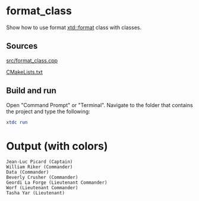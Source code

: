 # format_class

Show how to use format [xtd::format](https://gammasoft71.github.io/xtd/reference_guides/latest/_format_page.html) class with classes.

## Sources

[src/format_class.cpp](src/format_class.cpp)

[CMakeLists.txt](CMakeLists.txt)

## Build and run

Open "Command Prompt" or "Terminal". Navigate to the folder that contains the project and type the following:

```cmake
xtdc run
```

# Output (with colors)

```
Jean-Luc Picard (Captain)
William Riker (Commander)
Data (Commander)
Beverly Crusher (Commander)
Geordi La Forge (Lieutenant Commander)
Worf (Lieutenant Commander)
Tasha Yar (Lieutenant)
```

